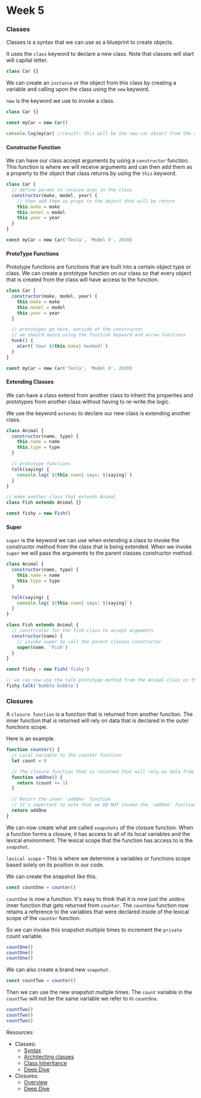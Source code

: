 # Week 5

### Classes

Classes is a syntax that we can use as a blueprint to create objects.

It uses the `class` keyword to declare a new class.  Note that classes will start will capital letter.

```javascript
class Car {}
```

We can create an `instance` or the object from this class by creating a variable and calling upon the class using the `new` keyword.

`new` is the keyword we use to invoke a class.

```javascript
class Car {}

const myCar = new Car()

console.log(myCar) //result: this will be the new car object from the class invocation
```

#### Constructor Function

We can have our class accept arguments by using a `constructor` function. This function is where we will receive arguments and can then add them as a property to the object that class returns by using the `this` keyword.

```javascript
class Car {
  // define params to receive args in the class
  constructor(make, model, year) {
    // then add them as props to the object that will be return
    this.make = make
    this.model = model
    this.year = year
  }
}

const myCar = new Car('Tesla', 'Model X', 2020)
```

#### ProtoType Functions

Prototype functions are functions that are built into a certain object type or class. We can create a prototype function on our class so that every object that is created from the class will have access to the function.

```javascript
class Car {
  constructor(make, model, year) {
    this.make = make
    this.model = model
    this.year = year
  }

  // prototypes go here, outside of the constructor
  // we should avoid using the function keyword and arrow functions
  honk() {
    alert(`Your ${this.make} honked!`)
  }
}

const myCar = new Car('Tesla', 'Model X', 2020)
```

#### Extending Classes

We can have a class extend from another class to inherit the properties and prototypes from another class without having to re-write the logic.

We use the keyword `extends` to declare our new class is extending another class.

```javascript
class Animal {
  constructor(name, type) {
    this.name = name
    this.type = type
  }

  // prototype functions
  talk(saying) {
    console.log(`${this.name} says: ${saying}`)
  }
}

// make another class that extends Animal
class Fish extends Animal {}

const fishy = new Fish()
```

#### Super

`super` is the keyword we can use when extending a class to invoke the constructor method from the class that is being extended. When we invoke `super` we will pass the arguments to the parent classes constructor method.

```javascript
class Animal {
  constructor(name, type) {
    this.name = name
    this.type = type
  }

  talk(saying) {
    console.log(`${this.name} says: ${saying}`)
  }
}

class Fish extends Animal {
  // constrcutor for the fish class to accept arguments
  constructor(name) {
    // invoke super to call the parent classes constructor
    super(name, 'Fish')
  }
}

const fishy = new Fish('fishy')

// we can now use the talk prototype method from the Animal class on the fishy instance
fishy.talk('bubble bubble')
```

### Closures

A `closure function` is a function that is returned from another function. The inner function that is returned will rely on data that is declared in the outer functions scope.

Here is an example.

```js
function counter() {
  // Local variable to the counter function
  let count = 0

  // The closure function that is returned that will rely on data from the counter functions scope
  function addOne() {
    return (count += 1)
  }

  // Return the inner 'addOne' function
  // It's important to note that we DO NOT invoke the 'addOne' function because we want to return the function itself
  return addOne
}
```

We can now create what are called `snapshots` of the closure function. When a function forms a closure, it has access to all of its local variables and the lexical environment. The lexical scope that the function has access to is the `snapshot`.

`lexical scope` - This is where we determine a variables or functions scope based solely on its position in our code.

We can create the snapshot like this.

```js
const countOne = counter()
```

`countOne` is now a function. It's easy to think that it is now just the `addOne` inner function that gets returned from `counter`. The `countOne` function now retains a reference to the variables that were declared inside of the lexical scope of the `counter` function.

So we can invoke this snapshot multiple times to increment the `private` count variable.

```js
countOne()
countOne()
countOne()
```

We can also create a brand new `snapshot`.

```js
const countTwo = counter()
```

Then we can use the new snapshot multple times. The `count` variable in the `countTwo` will not be the same variable we refer to in `countOne`.

```js
countTwo()
countTwo()
countTwo()
```

Resources:

- Classes:
    - <a href="https://javascript.info/class">Syntax</a>
    - <a href="https://www.freecodecamp.org/news/javascript-classes-how-they-work-with-use-case/">Architecting classes</a>
    - <a href="https://javascript.info/class-inheritance">Class Inheritance</a>
    - <a href="https://javascript.info/class">Deep Dive</a>  
- Closures:
    - <a href="https://dmitripavlutin.com/javascript-closure/">Overview</a>  
     - <a href="https://www.youtube.com/watch?v=FZZPAWaWJpI">Deep Dive</a>
